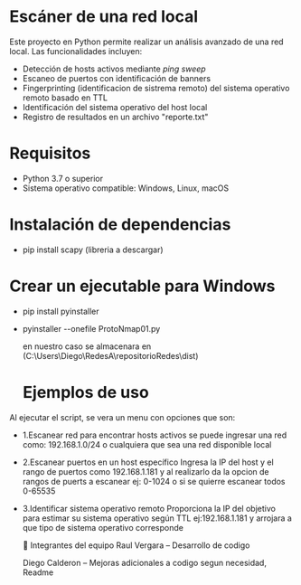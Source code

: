 #  Escáner de una red local

Este proyecto en Python permite realizar un análisis avanzado de una red local. Las funcionalidades incluyen:
- Detección de hosts activos mediante *ping sweep*
- Escaneo de puertos con identificación de banners
- Fingerprinting (identificacion de sistrema remoto) del sistema operativo remoto basado en TTL
- Identificación del sistema operativo del host local
- Registro de resultados en un archivo "reporte.txt"


# Requisitos

- Python 3.7 o superior
- Sistema operativo compatible: Windows, Linux, macOS

# Instalación de dependencias

- pip install scapy (libreria a descargar)

 # Crear un ejecutable para Windows

 - pip install pyinstaller
 - pyinstaller --onefile ProtoNmap01.py

   en nuestro caso se almacenara en (C:\Users\Diego\RedesA\repositorioRedes\dist)

   #  Ejemplos de uso
   
Al ejecutar el script, se vera un menu con opciones que son:
- 1.Escanear red para encontrar hosts activos
   se puede ingresar una red como: 192.168.1.0/24 o cualquiera que sea una red disponible local
  
- 2.Escanear puertos en un host específico
  Ingresa la IP del host y el rango de puertos como 192.168.1.181 y al realizarlo da la opcion de rangos de puerts a escanear
  ej: 0-1024 o si se quierre escanear todos 0-65535
  
- 3.Identificar sistema operativo remoto
  Proporciona la IP del objetivo para estimar su sistema operativo según TTL
  ej:192.168.1.181 y arrojara a que tipo de sistema operativo corresponde
  
   👥 Integrantes del equipo
  Raul Vergara – Desarrollo de codigo

  Diego Calderon – Mejoras adicionales a codigo segun necesidad, Readme


